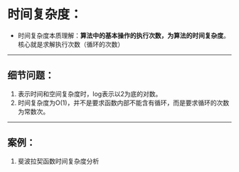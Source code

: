 
# 时间复杂度：

- 时间复杂度本质理解：**算法中的基本操作的执行次数，为算法的时间复杂度**。核心就是求解执行次数（循环的次数）

---


## 细节问题：
1. 表示时间和空间复杂度时，log表示以2为底的对数。
2. 时间复杂度为O(1)，并不是要求函数内部不能含有循环，而是要求循环的次数为常数次。


---

## 案例：
1. 斐波拉契函数时间复杂度分析

